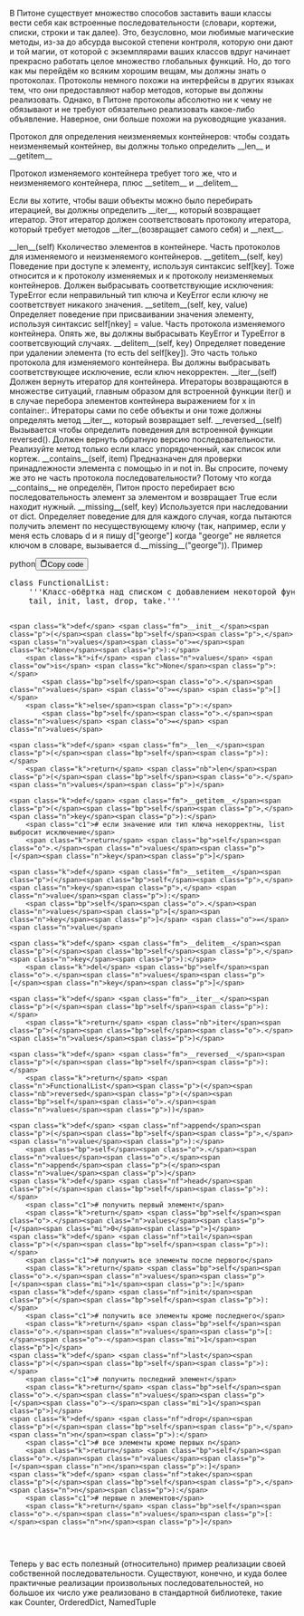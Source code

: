 <p>В Питоне существует множество способов заставить ваши классы вести себя как встроенные последовательности 
(словари, кортежи, списки, строки и так далее). 
Это, безусловно, мои любимые магические методы, из-за до абсурда высокой степени контроля, 
которую они дают и той магии, от которой с экземплярами ваших классов вдруг начинает прекрасно 
работать целое множество глобальных функций. 
Но, до того как мы перейдём ко всяким хорошим вещам, мы должны знать о протоколах.
Протоколы немного похожи на интерфейсы в других языках тем, что они предоставляют 
набор методов, которые вы должны реализовать. 
Однако, в Питоне протоколы абсолютно ни к чему не обязывают и не требуют 
обязательно реализовать какое-либо объявление. 
Наверное, они больше похожи на руководящие указания.</p>
<p>Протокол для определения неизменяемых контейнеров: чтобы создать неизменяемый контейнер, вы должны только определить &#95;&#95;len&#95;&#95; и &#95;&#95;getitem&#95;&#95;</p>
<p>Протокол изменяемого контейнера требует того же, что и неизменяемого контейнера, плюс &#95;&#95;setitem&#95;&#95; и &#95;&#95;delitem&#95;&#95;</p>
<p>Если вы хотите, чтобы ваши объекты можно было перебирать итерацией, вы должны определить &#95;&#95;iter&#95;&#95;, который возвращает итератор. 
Этот итератор должен соответствовать протоколу итератора, который требует методов &#95;&#95;iter&#95;&#95;(возвращает самого себя) и &#95;&#95;next&#95;&#95;.</p>
<p>&#95;&#95;len&#95;&#95;(self)                  Кколичество элементов в контейнере. Часть протоколов для изменяемого и неизменяемого контейнеров.
&#95;&#95;getitem&#95;&#95;(self, key)         Поведение при доступе к элементу, используя синтаксис self[key]. 
                               Тоже относится и к протоколу изменяемых и к протоколу неизменяемых контейнеров. 
                               Должен выбрасывать соответствующие исключения: 
                               TypeError если неправильный тип ключа и KeyError если ключу не соответствует никакого значения.
&#95;&#95;setitem&#95;&#95;(self, key, value)  Определяет поведение при присваивании значения элементу, 
                               используя синтаксис self[nkey] = value. 
                               Часть протокола изменяемого контейнера. 
                               Опять же, вы должны выбрасывать KeyError и TypeError в соответсвующий случаях.
&#95;&#95;delitem&#95;&#95;(self, key)         Определяет поведение при удалении элемента (то есть del self[key]). 
                               Это часть только протокола для изменяемого контейнера. 
                               Вы должны выбрасывать соответствующее исключение, если ключ некорректен.
&#95;&#95;iter&#95;&#95;(self)                 Должен вернуть итератор для контейнера. 
                               Итераторы возвращаются в множестве ситуаций, главным образом для встроенной функции iter() 
                               и в случае перебора элементов контейнера выражением for x in container:. 
                               Итераторы сами по себе объекты и они тоже должны определять метод &#95;&#95;iter&#95;&#95;, который возвращает self.
&#95;&#95;reversed&#95;&#95;(self)             Вызывается чтобы определить поведения для встроенной функции reversed(). 
                               Должен вернуть обратную версию последовательности. 
                               Реализуйте метод только если класс упорядоченный, как список или кортеж.
&#95;&#95;contains&#95;&#95;(self, item)       Предназначен для проверки принадлежности элемента с помощью in и not in. 
                               Вы спросите, почему же это не часть протокола последовательности? 
                               Потому что когда &#95;&#95;contains&#95;&#95; не определён, Питон просто перебирает всю последовательность 
                               элемент за элементом и возвращает True если находит нужный.
&#95;&#95;missing&#95;&#95;(self, key)         Используется при наследовании от dict. 
                               Определяет поведение для для каждого случая, когда пытаются получить элемент по 
                               несуществующему ключу (так, например, если у меня есть словарь d и я пишу d["george"] 
                               когда "george" не является ключом в словаре, вызывается d.&#95;&#95;missing&#95;&#95;("george")).
Пример</p>
<div class="code-element"><div class="lang-line"><text>python</text><button class="copy-button" id="code444b" onclick="copyCode(code444, code444b)"><svg stroke="currentColor" fill="none" stroke-width="2" viewBox="0 0 24 24" stroke-linecap="round" stroke-linejoin="round" class="h-4 w-4" height="1em" width="1em" xmlns="http://www.w3.org/2000/svg"><path d="M16 4h2a2 2 0 0 1 2 2v14a2 2 0 0 1-2 2H6a2 2 0 0 1-2-2V6a2 2 0 0 1 2-2h2"></path><rect x="8" y="2" width="8" height="4" rx="1" ry="1"></rect></svg><text>Copy code</text></button></div><div class="code" id="code444"><div class="highlight"><pre><span></span><span class="k">class</span> <span class="nc">FunctionalList</span><span class="p">:</span>
<span class="w">    </span><span class="sd">&#39;&#39;&#39;Класс-обёртка над списком с добавлением некоторой функциональной магии: head,</span>
<span class="sd">    tail, init, last, drop, take.&#39;&#39;&#39;</span>

    <span class="k">def</span> <span class="fm">__init__</span><span class="p">(</span><span class="bp">self</span><span class="p">,</span> <span class="n">values</span><span class="o">=</span><span class="kc">None</span><span class="p">):</span>
        <span class="k">if</span> <span class="n">values</span> <span class="ow">is</span> <span class="kc">None</span><span class="p">:</span>
            <span class="bp">self</span><span class="o">.</span><span class="n">values</span> <span class="o">=</span> <span class="p">[]</span>
        <span class="k">else</span><span class="p">:</span>
            <span class="bp">self</span><span class="o">.</span><span class="n">values</span> <span class="o">=</span> <span class="n">values</span>

    <span class="k">def</span> <span class="fm">__len__</span><span class="p">(</span><span class="bp">self</span><span class="p">):</span>
        <span class="k">return</span> <span class="nb">len</span><span class="p">(</span><span class="bp">self</span><span class="o">.</span><span class="n">values</span><span class="p">)</span>

    <span class="k">def</span> <span class="fm">__getitem__</span><span class="p">(</span><span class="bp">self</span><span class="p">,</span> <span class="n">key</span><span class="p">):</span>
        <span class="c1"># если значение или тип ключа некорректны, list выбросит исключение</span>
        <span class="k">return</span> <span class="bp">self</span><span class="o">.</span><span class="n">values</span><span class="p">[</span><span class="n">key</span><span class="p">]</span>

    <span class="k">def</span> <span class="fm">__setitem__</span><span class="p">(</span><span class="bp">self</span><span class="p">,</span> <span class="n">key</span><span class="p">,</span> <span class="n">value</span><span class="p">):</span>
        <span class="bp">self</span><span class="o">.</span><span class="n">values</span><span class="p">[</span><span class="n">key</span><span class="p">]</span> <span class="o">=</span> <span class="n">value</span>

    <span class="k">def</span> <span class="fm">__delitem__</span><span class="p">(</span><span class="bp">self</span><span class="p">,</span> <span class="n">key</span><span class="p">):</span>
        <span class="k">del</span> <span class="bp">self</span><span class="o">.</span><span class="n">values</span><span class="p">[</span><span class="n">key</span><span class="p">]</span>

    <span class="k">def</span> <span class="fm">__iter__</span><span class="p">(</span><span class="bp">self</span><span class="p">):</span>
        <span class="k">return</span> <span class="nb">iter</span><span class="p">(</span><span class="bp">self</span><span class="o">.</span><span class="n">values</span><span class="p">)</span>

    <span class="k">def</span> <span class="fm">__reversed__</span><span class="p">(</span><span class="bp">self</span><span class="p">):</span>
        <span class="k">return</span> <span class="n">FunctionalList</span><span class="p">(</span><span class="nb">reversed</span><span class="p">(</span><span class="bp">self</span><span class="o">.</span><span class="n">values</span><span class="p">))</span>

    <span class="k">def</span> <span class="nf">append</span><span class="p">(</span><span class="bp">self</span><span class="p">,</span> <span class="n">value</span><span class="p">):</span>
        <span class="bp">self</span><span class="o">.</span><span class="n">values</span><span class="o">.</span><span class="n">append</span><span class="p">(</span><span class="n">value</span><span class="p">)</span>
    <span class="k">def</span> <span class="nf">head</span><span class="p">(</span><span class="bp">self</span><span class="p">):</span>
        <span class="c1"># получить первый элемент</span>
        <span class="k">return</span> <span class="bp">self</span><span class="o">.</span><span class="n">values</span><span class="p">[</span><span class="mi">0</span><span class="p">]</span>
    <span class="k">def</span> <span class="nf">tail</span><span class="p">(</span><span class="bp">self</span><span class="p">):</span>
        <span class="c1"># получить все элементы после первого</span>
        <span class="k">return</span> <span class="bp">self</span><span class="o">.</span><span class="n">values</span><span class="p">[</span><span class="mi">1</span><span class="p">:]</span>
    <span class="k">def</span> <span class="nf">init</span><span class="p">(</span><span class="bp">self</span><span class="p">):</span>
        <span class="c1"># получить все элементы кроме последнего</span>
        <span class="k">return</span> <span class="bp">self</span><span class="o">.</span><span class="n">values</span><span class="p">[:</span><span class="o">-</span><span class="mi">1</span><span class="p">]</span>
    <span class="k">def</span> <span class="nf">last</span><span class="p">(</span><span class="bp">self</span><span class="p">):</span>
        <span class="c1"># получить последний элемент</span>
        <span class="k">return</span> <span class="bp">self</span><span class="o">.</span><span class="n">values</span><span class="p">[</span><span class="o">-</span><span class="mi">1</span><span class="p">]</span>
    <span class="k">def</span> <span class="nf">drop</span><span class="p">(</span><span class="bp">self</span><span class="p">,</span> <span class="n">n</span><span class="p">):</span>
        <span class="c1"># все элементы кроме первых n</span>
        <span class="k">return</span> <span class="bp">self</span><span class="o">.</span><span class="n">values</span><span class="p">[</span><span class="n">n</span><span class="p">:]</span>
    <span class="k">def</span> <span class="nf">take</span><span class="p">(</span><span class="bp">self</span><span class="p">,</span> <span class="n">n</span><span class="p">):</span>
        <span class="c1"># первые n элементов</span>
        <span class="k">return</span> <span class="bp">self</span><span class="o">.</span><span class="n">values</span><span class="p">[:</span><span class="n">n</span><span class="p">]</span>
</pre></div></div></div>

<p>Теперь у вас есть полезный (относительно) пример реализации своей собственной последовательности. 
Существуют, конечно, и куда более практичные реализации произвольных последовательностей, 
но большое их число уже реализовано в стандартной библиотеке, такие как Counter, OrderedDict, NamedTuple</p>
